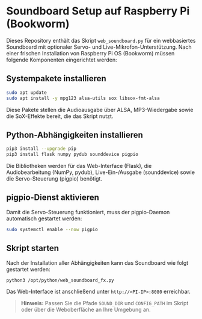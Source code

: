 # Soundboard Setup auf Raspberry Pi (Bookworm)

Dieses Repository enthält das Skript `web_soundboard.py` für ein webbasiertes Soundboard mit optionaler Servo- und Live-Mikrofon-Unterstützung. Nach einer frischen Installation von Raspberry Pi OS (Bookworm) müssen folgende Komponenten eingerichtet werden:

## Systempakete installieren

```bash
sudo apt update
sudo apt install -y mpg123 alsa-utils sox libsox-fmt-alsa
```

Diese Pakete stellen die Audioausgabe über ALSA, MP3-Wiedergabe sowie die SoX-Effekte bereit, die das Skript nutzt.

## Python-Abhängigkeiten installieren

```bash
pip3 install --upgrade pip
pip3 install flask numpy pydub sounddevice pigpio
```

Die Bibliotheken werden für das Web-Interface (Flask), die Audiobearbeitung (NumPy, pydub), Live-Ein-/Ausgabe (sounddevice) sowie die Servo-Steuerung (pigpio) benötigt.

## pigpio-Dienst aktivieren

Damit die Servo-Steuerung funktioniert, muss der pigpio-Daemon automatisch gestartet werden:

```bash
sudo systemctl enable --now pigpio
```

## Skript starten

Nach der Installation aller Abhängigkeiten kann das Soundboard wie folgt gestartet werden:

```bash
python3 /opt/python/web_soundboard_fx.py
```

Das Web-Interface ist anschließend unter `http://<PI-IP>:8080` erreichbar.

> **Hinweis:** Passen Sie die Pfade `SOUND_DIR` und `CONFIG_PATH` im Skript oder über die Weboberfläche an Ihre Umgebung an.
